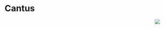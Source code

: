 # Cantus
<img align="right" src="https://vignette.wikia.nocookie.net/non-aliencreatures/images/6/68/Brio.jpg">

